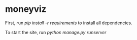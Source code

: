 # moneyviz

First, run *pip install -r requirements* to install all dependencies.

To start the site, run *python manage.py runserver*
